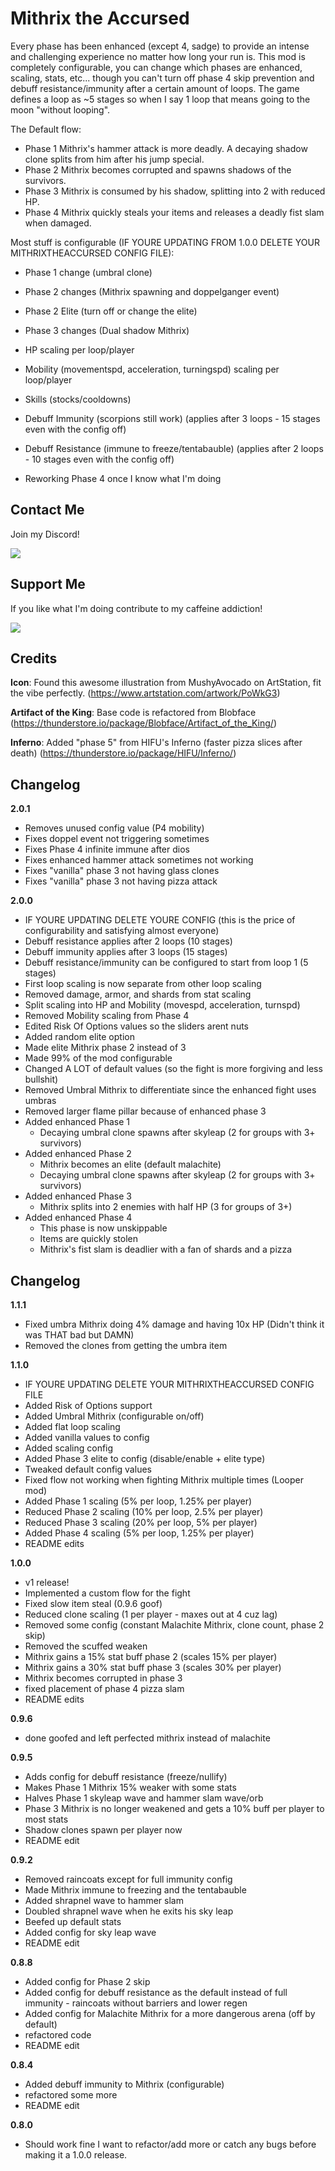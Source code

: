 # Mithrix the Accursed

Every phase has been enhanced (except 4, sadge) to provide an intense and challenging experience no matter how long your run is. This mod is completely configurable, you can change which phases are enhanced, scaling, stats, etc... though you can't turn off phase 4 skip prevention and debuff resistance/immunity after a certain amount of loops. The game defines a loop as ~5 stages so when I say 1 loop that means going to the moon "without looping".

The Default flow:

- Phase 1 Mithrix's hammer attack is more deadly. A decaying shadow clone splits from him after his jump special.
- Phase 2 Mithrix becomes corrupted and spawns shadows of the survivors.
- Phase 3 Mithrix is consumed by his shadow, splitting into 2 with reduced HP.
- Phase 4 Mithrix quickly steals your items and releases a deadly fist slam when damaged.

Most stuff is configurable (IF YOURE UPDATING FROM 1.0.0 DELETE YOUR MITHRIXTHEACCURSED CONFIG FILE):

- Phase 1 change (umbral clone)
- Phase 2 changes (Mithrix spawning and doppelganger event)
- Phase 2 Elite (turn off or change the elite)
- Phase 3 changes (Dual shadow Mithrix)
- HP scaling per loop/player
- Mobility (movementspd, acceleration, turningspd) scaling per loop/player
- Skills (stocks/cooldowns)
- Debuff Immunity (scorpions still work) (applies after 3 loops - 15 stages even with the config off)
- Debuff Resistance (immune to freeze/tentabauble) (applies after 2 loops - 10 stages even with the config off)

- Reworking Phase 4 once I know what I'm doing

## Contact Me

Join my Discord!

[<img src="https://www.seekpng.com/png/detail/19-192311_discord-color-logo-discord-banner-for-twitch.png">](https://discord.gg/VNB3wqy242)

## Support Me

If you like what I'm doing contribute to my caffeine addiction!

[<img src="https://uploads-ssl.webflow.com/5c14e387dab576fe667689cf/61e11d430afb112ea33c3aa5_Button-1.png">](https://ko-fi.com/nuxlar)

## Credits

**Icon**: Found this awesome illustration from MushyAvocado on ArtStation, fit the vibe perfectly. (https://www.artstation.com/artwork/PoWkG3)

**Artifact of the King**: Base code is refactored from Blobface (https://thunderstore.io/package/Blobface/Artifact_of_the_King/)

**Inferno**: Added "phase 5" from HIFU's Inferno (faster pizza slices after death) (https://thunderstore.io/package/HIFU/Inferno/)

## Changelog

**2.0.1**

- Removes unused config value (P4 mobility)
- Fixes doppel event not triggering sometimes
- Fixes Phase 4 infinite immune after dios
- Fixes enhanced hammer attack sometimes not working
- Fixes "vanilla" phase 3 not having glass clones
- Fixes "vanilla" phase 3 not having pizza attack

**2.0.0**

- IF YOURE UPDATING DELETE YOURE CONFIG (this is the price of configurability and satisfying almost everyone)
- Debuff resistance applies after 2 loops (10 stages)
- Debuff immunity applies after 3 loops (15 stages)
- Debuff resistance/immunity can be configured to start from loop 1 (5 stages)
- First loop scaling is now separate from other loop scaling
- Removed damage, armor, and shards from stat scaling
- Split scaling into HP and Mobility (movespd, acceleration, turnspd)
- Removed Mobility scaling from Phase 4
- Edited Risk Of Options values so the sliders arent nuts
- Added random elite option
- Made elite Mithrix phase 2 instead of 3
- Made 99% of the mod configurable
- Changed A LOT of default values (so the fight is more forgiving and less bullshit)
- Removed Umbral Mithrix to differentiate since the enhanced fight uses umbras
- Removed larger flame pillar because of enhanced phase 3
- Added enhanced Phase 1
  - Decaying umbral clone spawns after skyleap (2 for groups with 3+ survivors)
- Added enhanced Phase 2
  - Mithrix becomes an elite (default malachite)
  - Decaying umbral clone spawns after skyleap (2 for groups with 3+ survivors)
- Added enhanced Phase 3
  - Mithrix splits into 2 enemies with half HP (3 for groups of 3+)
- Added enhanced Phase 4
  - This phase is now unskippable
  - Items are quickly stolen
  - Mithrix's fist slam is deadlier with a fan of shards and a pizza

## Changelog

**1.1.1**

- Fixed umbra Mithrix doing 4% damage and having 10x HP (Didn't think it was THAT bad but DAMN)
- Removed the clones from getting the umbra item

**1.1.0**

- IF YOURE UPDATING DELETE YOUR MITHRIXTHEACCURSED CONFIG FILE
- Added Risk of Options support
- Added Umbral Mithrix (configurable on/off)
- Added flat loop scaling
- Added vanilla values to config
- Added scaling config
- Added Phase 3 elite to config (disable/enable + elite type)
- Tweaked default config values
- Fixed flow not working when fighting Mithrix multiple times (Looper mod)
- Added Phase 1 scaling (5% per loop, 1.25% per player)
- Reduced Phase 2 scaling (10% per loop, 2.5% per player)
- Reduced Phase 3 scaling (20% per loop, 5% per player)
- Added Phase 4 scaling (5% per loop, 1.25% per player)
- README edits

**1.0.0**

- v1 release!
- Implemented a custom flow for the fight
- Fixed slow item steal (0.9.6 goof)
- Reduced clone scaling (1 per player - maxes out at 4 cuz lag)
- Removed some config (constant Malachite Mithrix, clone count, phase 2 skip)
- Removed the scuffed weaken
- Mithrix gains a 15% stat buff phase 2 (scales 15% per player)
- Mithrix gains a 30% stat buff phase 3 (scales 30% per player)
- Mithrix becomes corrupted in phase 3
- fixed placement of phase 4 pizza slam
- README edits

**0.9.6**

- done goofed and left perfected mithrix instead of malachite

**0.9.5**

- Adds config for debuff resistance (freeze/nullify)
- Makes Phase 1 Mithrix 15% weaker with some stats
- Halves Phase 1 skyleap wave and hammer slam wave/orb
- Phase 3 Mithrix is no longer weakened and gets a 10% buff per player to most stats
- Shadow clones spawn per player now
- README edit

**0.9.2**

- Removed raincoats except for full immunity config
- Made Mithrix immune to freezing and the tentabauble
- Added shrapnel wave to hammer slam
- Doubled shrapnel wave when he exits his sky leap
- Beefed up default stats
- Added config for sky leap wave
- README edit

**0.8.8**

- Added config for Phase 2 skip
- Added config for debuff resistance as the default instead of full immunity - raincoats without barriers and lower regen
- Added config for Malachite Mithrix for a more dangerous arena (off by default)
- refactored code
- README edit

**0.8.4**

- Added debuff immunity to Mithrix (configurable)
- refactored some more
- README edit

**0.8.0**

- Should work fine I want to refactor/add more or catch any bugs before making it a 1.0.0 release.
